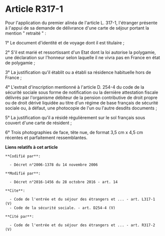 # Article R317-1

Pour l'application du premier alinéa de l'article L. 317-1, l'étranger présente à l'appui de sa demande de délivrance d'une
carte de séjour portant la mention " retraité " : 

1° Le document d'identité et de voyage dont il est titulaire ; 

2° S'il est marié et ressortissant d'un Etat dont la loi autorise la polygamie, une déclaration sur l'honneur selon laquelle
il ne vivra pas en France en état de polygamie ; 

3° La justification qu'il établit ou a établi sa résidence habituelle hors de France ; 

4° L'extrait d'inscription mentionné à l'article D. 254-4 du code de la sécurité sociale sous forme de notification ou la
dernière attestation fiscale délivrés par l'organisme débiteur de la pension contributive de droit propre ou de droit dérivé
liquidée au titre d'un régime de base français de sécurité sociale ou, à défaut, une photocopie de l'un ou l'autre desdits
documents ; 

5° La justification qu'il a résidé régulièrement sur le sol français sous couvert d'une carte de résident ; 

6° Trois photographies de face, tête nue, de format 3,5 cm x 4,5 cm récentes et parfaitement ressemblantes.

**Liens relatifs à cet article**

	**Codifié par**:

	  - Décret n°2006-1378 du 14 novembre 2006

	**Modifié par**:

	  - Décret n°2016-1456 du 28 octobre 2016 - art. 14

	**Cite**:

	  - Code de l'entrée et du séjour des étrangers et ... - art. L317-1 (V)
	  - Code de la sécurité sociale. - art. D254-4 (V)

	**Cité par**:

	  - Code de l'entrée et du séjour des étrangers et ... - art. R317-2 (V)
